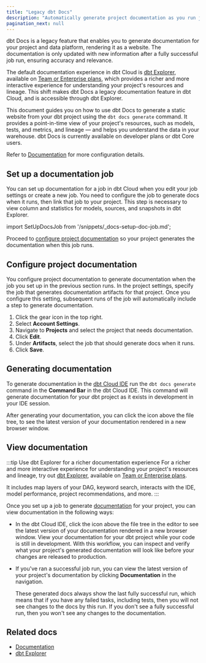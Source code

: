 ```yaml
---
title: "Legacy dbt Docs"
description: "Automatically generate project documentation as you run jobs with the legacy dbt Docs."
pagination_next: null
---
```


<p style={{ color: '#808080', fontSize: '1.1em' }}>
dbt Docs is a legacy feature that enables you to generate documentation for your project and data platform, rendering it as a website. The documentation is only updated with new information after a fully successful job run, ensuring accuracy and relevance.
</p>

The default documentation experience in dbt Cloud is [dbt Explorer](/docs/collaborate/explore-projects), available on [Team or Enterprise plans](https://www.getdbt.com/pricing/), which provides a richer and more interactive experience for understanding your project's resources and lineage. This shift makes dbt Docs a legacy documentation feature in dbt Cloud, and is accessible through dbt Explorer.

This document guides you on how to use dbt Docs to generate a static website from your dbt project using the `dbt docs generate` command. It provides a point-in-time view of your project's resources, such as models, tests, and metrics, and lineage  &mdash; and helps you understand the data in your warehouse. dbt Docs is currently available on developer plans or dbt Core users.

Refer to [Documentation](/docs/build/documentation) for more configuration details.

## Set up a documentation job

You can set up documentation for a job in dbt Cloud when you edit your job settings or create a new job. You need to configure the job to generate docs when it runs, then link that job to your project. This step is necessary to view column and statistics for models, sources, and snapshots in dbt Explorer.

import SetUpDocsJob from '/snippets/_docs-setup-doc-job.md';

<SetUpDocsJob/>

Proceed to [configure project documentation](#configure-project-documentation) so your project generates the documentation when this job runs.

## Configure project documentation

You configure project documentation to generate documentation when the job you set up in the previous section runs. In the project settings, specify the job that generates documentation artifacts for that project. Once you configure this setting, subsequent runs of the job will automatically include a step to generate documentation.

1. Click the gear icon in the top right.
2. Select **Account Settings**.
3. Navigate to **Projects** and select the project that needs documentation.
4. Click **Edit**.
5. Under **Artifacts**, select the job that should generate docs when it runs.
   <Lightbox src="/img/docs/dbt-cloud/using-dbt-cloud/documentation-project-details.png" width="55%" title="Configuring project documentation"/>
6. Click **Save**.

## Generating documentation

To generate documentation in the [dbt Cloud IDE](/docs/cloud/dbt-cloud-ide/develop-in-the-cloud) run the `dbt docs generate` command in the **Command Bar** in the dbt Cloud IDE. This command will generate documentation for your dbt project as it exists in development in your IDE session.

After generating your documentation, you can click the icon above the file tree, to see the latest version of your documentation rendered in a new browser window.

## View documentation

:::tip Use dbt Explorer for a richer documentation experience
For a  richer and more interactive experience for understanding your project's resources and lineage, try out [dbt Explorer](/docs/collaborate/explore-projects), available on [Team or Enterprise plans](https://www.getdbt.com/pricing/).

It includes map layers of your DAG, keyword search, interacts with the IDE, model performance, project recommendations, and more.
:::

Once you set up a job to generate [documentation](/docs/build/documentation) for your project, you can view documentation in the following ways:

- In the dbt Cloud IDE, click the icon above the file tree in the editor to see the latest version of your documentation rendered in a new browser window. View your documentation for your dbt project while your code is still in development. With this workflow, you can inspect and verify what your project's generated documentation will look like before your changes are released to production.
- If you've ran a successful job run, you can view the latest version of your project's documentation by clicking **Documentation** in the navigation.
  
  These generated docs always show the last fully successful run, which means that if you have any failed tasks, including tests, then you will not see changes to the docs by this run. If you don't see a fully successful run, then you won't see any changes to the documentation.

<Lightbox src="/img/docs/dbt-cloud/using-dbt-cloud/98c05c5-Screen_Shot_2019-02-08_at_9.18.22_PM.png" width="55%" title="Access your project documentation by clicking 'Documentation in the navigation menu."/>

## Related docs
- [Documentation](/docs/build/documentation)
- [dbt Explorer](/docs/collaborate/explore-projects)
